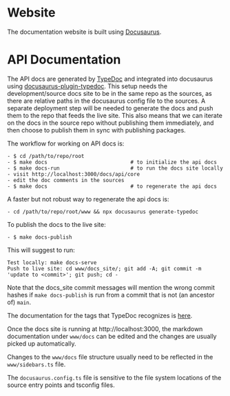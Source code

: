 # Website

The documentation website is built using [Docusaurus](https://docusaurus.io/).


# API Documentation

The API docs are generated by [TypeDoc](https://typedoc.org/index.html) and integrated into docusaurus using [docusaurus-plugin-typedoc](https://typedoc-plugin-markdown.org/plugins/docusaurus).
This setup needs the development/source docs site to be in the same repo as the sources, as there are relative paths in the docusaurus config file to the sources.
A separate deployment step will be needed to generate the docs and push them to the repo that feeds the live site.
This also means that we can iterate on the docs in the source repo without publishing them immediately, and then choose to publish them in sync with publishing packages.

The workflow for working on API docs is:
```
- $ cd /path/to/repo/root
- $ make docs                           # to initialize the api docs
- $ make docs-run                       # to run the docs site locally
- visit http://localhost:3000/docs/api/core
- edit the doc comments in the sources
- $ make docs                           # to regenerate the api docs
```
A faster but not robust way to regenerate the api docs is:
```
- cd /path/to/repo/root/www && npx docusaurus generate-typedoc
```
To publish the docs to the live site:
```
- $ make docs-publish
```
This will suggest to run:
```
Test locally: make docs-serve
Push to live site: cd www/docs_site/; git add -A; git commit -m 'update to <commit>'; git push; cd -
```
Note that the docs_site commit messages will mention the wrong commit hashes if `make docs-publish` is run from a commit that is not (an ancestor of) `main`.

The documentation for the tags that TypeDoc recognizes is
[here](https://typedoc.org/guides/tags/).

Once the docs site is running at http://localhost:3000, the markdown documentation under `www/docs` can be edited and the changes are usually picked up automatically.

Changes to the `www/docs` file structure usually need to be reflected in the `www/sidebars.ts` file.

The `docusaurus.config.ts` file is sensitive to the file system locations of the source entry points and tsconfig files.
